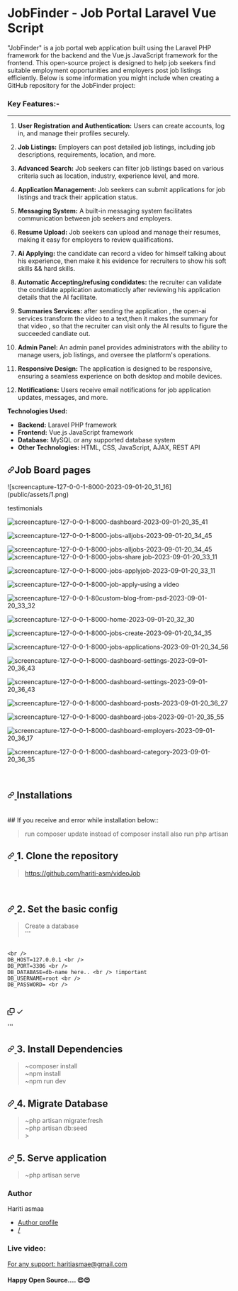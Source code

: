 
# JobFinder - Job Portal Laravel Vue Script
<p>"JobFinder" is a job portal web application built using the Laravel PHP framework for the backend and the Vue.js JavaScript framework for the frontend. This open-source project is designed to help job seekers find suitable employment opportunities and employers post job listings efficiently. Below is some information you might include when creating a GitHub repository for the JobFinder project:</p>


<div class="script-details">
  <h3>Key Features:-</h3>
  <hr>
  
<ol><li><p><strong>User Registration and Authentication:</strong> Users can create accounts, log in, and manage their profiles securely.</p></li><li><p><strong>Job Listings:</strong> Employers can post detailed job listings, including job descriptions, requirements, location, and more.</p></li><li><p><strong>Advanced Search:</strong> Job seekers can filter job listings based on various criteria such as location, industry, experience level, and more.</p></li><li><p><strong>Application Management:</strong> Job seekers can submit applications for job listings and track their application status.</p></li>
<li><p><strong>Messaging System:</strong> A built-in messaging system facilitates communication between job seekers and employers.</p></li>

<li><p><strong>Resume Upload:</strong> Job seekers can upload and manage their resumes, making it easy for employers to review qualifications.</p></li>

<li><p><strong>Ai Applying:</strong> the candidate can record a video for himself talking about his experience, then make it his evidence for recruiters to show his soft skills && hard skills.</p></li>
<li><p><strong>Automatic Accepting/refusing condidates:</strong> the recruiter can validate the condidate application automaticcly after reviewing his application details that the AI facilitate.</p></li>
<li><p><strong>Summaries Services:</strong> after sending the application , the open-ai services transform the video to a text,then it makes the summary for that video , so that the recruiter can visit only the AI results to figure the succeeded candiate out.</p></li>

<li><p><strong>Admin Panel:</strong> An admin panel provides administrators with the ability to manage users, job listings, and oversee the platform's operations.</p></li><li><p><strong>Responsive Design:</strong> The application is designed to be responsive, ensuring a seamless experience on both desktop and mobile devices.</p></li><li><p><strong>Notifications:</strong> Users receive email notifications for job application updates, messages, and more.</p></li></ol>
<p><strong>Technologies Used:</strong></p>
<ul><li><strong>Backend:</strong> Laravel PHP framework</li><li><strong>Frontend:</strong> Vue.js JavaScript framework</li><li><strong>Database:</strong> MySQL or any supported database system</li><li><strong>Other Technologies:</strong> HTML, CSS, JavaScript, AJAX, REST API</li></ul>



</div>



<h2 tabindex="-1" dir="auto"><a id="user-content-adminpanel-screenshot" class="anchor" aria-hidden="true" tabindex="-1" href="#adminpanel-screenshot"><svg class="octicon octicon-link" viewBox="0 0 16 16" version="1.1" width="16" height="16" aria-hidden="true"><path d="m7.775 3.275 1.25-1.25a3.5 3.5 0 1 1 4.95 4.95l-2.5 2.5a3.5 3.5 0 0 1-4.95 0 .751.751 0 0 1 .018-1.042.751.751 0 0 1 1.042-.018 1.998 1.998 0 0 0 2.83 0l2.5-2.5a2.002 2.002 0 0 0-2.83-2.83l-1.25 1.25a.751.751 0 0 1-1.042-.018.751.751 0 0 1-.018-1.042Zm-4.69 9.64a1.998 1.998 0 0 0 2.83 0l1.25-1.25a.751.751 0 0 1 1.042.018.751.751 0 0 1 .018 1.042l-1.25 1.25a3.5 3.5 0 1 1-4.95-4.95l2.5-2.5a3.5 3.5 0 0 1 4.95 0 .751.751 0 0 1-.018 1.042.751.751 0 0 1-1.042.018 1.998 1.998 0 0 0-2.83 0l-2.5 2.5a1.998 1.998 0 0 0 0 2.83Z"></path></svg></a>Job Board pages </h2>
![screencapture-127-0-0-1-8000-2023-09-01-20_31_16](public/assets/1.png)



<p>testimonials</p>

![screencapture-127-0-0-1-8000-dashboard-2023-09-01-20_35_41](public/assets/testimonials.png)


![screencapture-127-0-0-1-8000-jobs-alljobs-2023-09-01-20_34_45](public/assets/all.png)

![screencapture-127-0-0-1-8000-jobs-alljobs-2023-09-01-20_34_45](public/assets/category.png)
![screencapture-127-0-0-1-8000-jobs-share job-2023-09-01-20_33_11](public/assets/share.png)

![screencapture-127-0-0-1-8000-jobs-applyjob-2023-09-01-20_33_11](public/assets/apply.png)

![screencapture-127-0-0-1-8000-job-apply-using a video](public/assets/video.png)

![screencapture-127-0-0-1-80custom-blog-from-psd-2023-09-01-20_33_32](public/assets/already.png)

![screencapture-127-0-0-1-8000-home-2023-09-01-20_32_30](public/assets/applied.png)

![screencapture-127-0-0-1-8000-jobs-create-2023-09-01-20_34_35](public/assets/add.png)

![screencapture-127-0-0-1-8000-jobs-applications-2023-09-01-20_34_56](public/assets/myjobs.png)

![screencapture-127-0-0-1-8000-dashboard-settings-2023-09-01-20_36_43](public/assets/applicants.png)

![screencapture-127-0-0-1-8000-dashboard-settings-2023-09-01-20_36_43](public/assets/transcript.png)

![screencapture-127-0-0-1-8000-dashboard-posts-2023-09-01-20_36_27](public/assets/posts.png)

![screencapture-127-0-0-1-8000-dashboard-jobs-2023-09-01-20_35_55](public/assets//adminj.png)

![screencapture-127-0-0-1-8000-dashboard-employers-2023-09-01-20_36_17](public/assets/candidates.png)

![screencapture-127-0-0-1-8000-dashboard-category-2023-09-01-20_36_35](public/assets/adminc.png)










<div class='install-script'>
<br>

  <h2 tabindex="-1" dir="auto">
    <a id="user-content-installations" class="anchor" aria-hidden="true" tabindex="-1" href="#installations">
      <svg class="octicon octicon-link" viewBox="0 0 16 16" version="1.1" width="16" height="16" aria-hidden="true">
        <path d="m7.775 3.275 1.25-1.25a3.5 3.5 0 1 1 4.95 4.95l-2.5 2.5a3.5 3.5 0 0 1-4.95 0 .751.751 0 0 1 .018-1.042.751.751 0 0 1 1.042-.018 1.998 1.998 0 0 0 2.83 0l2.5-2.5a2.002 2.002 0 0 0-2.83-2.83l-1.25 1.25a.751.751 0 0 1-1.042-.018.751.751 0 0 1-.018-1.042Zm-4.69 9.64a1.998 1.998 0 0 0 2.83 0l1.25-1.25a.751.751 0 0 1 1.042.018.751.751 0 0 1 .018 1.042l-1.25 1.25a3.5 3.5 0 1 1-4.95-4.95l2.5-2.5a3.5 3.5 0 0 1 4.95 0 .751.751 0 0 1-.018 1.042.751.751 0 0 1-1.042.018 1.998 1.998 0 0 0-2.83 0l-2.5 2.5a1.998 1.998 0 0 0 0 2.83Z"></path>
      </svg>
    </a>Installations
  </h2>
  <br> ## If you receive and error while installation below:: <blockquote>
    <p dir="auto">run composer update instead of composer install also run php artisan </p>
  </blockquote>
  <h2 tabindex="-1" dir="auto">
    <a id="user-content-1-clone-the-repository" class="anchor" aria-hidden="true" tabindex="-1" href="#1-clone-the-repository">
      <svg class="octicon octicon-link" viewBox="0 0 16 16" version="1.1" width="16" height="16" aria-hidden="true">
        <path d="m7.775 3.275 1.25-1.25a3.5 3.5 0 1 1 4.95 4.95l-2.5 2.5a3.5 3.5 0 0 1-4.95 0 .751.751 0 0 1 .018-1.042.751.751 0 0 1 1.042-.018 1.998 1.998 0 0 0 2.83 0l2.5-2.5a2.002 2.002 0 0 0-2.83-2.83l-1.25 1.25a.751.751 0 0 1-1.042-.018.751.751 0 0 1-.018-1.042Zm-4.69 9.64a1.998 1.998 0 0 0 2.83 0l1.25-1.25a.751.751 0 0 1 1.042.018.751.751 0 0 1 .018 1.042l-1.25 1.25a3.5 3.5 0 1 1-4.95-4.95l2.5-2.5a3.5 3.5 0 0 1 4.95 0 .751.751 0 0 1-.018 1.042.751.751 0 0 1-1.042.018 1.998 1.998 0 0 0-2.83 0l-2.5 2.5a1.998 1.998 0 0 0 0 2.83Z"></path>
      </svg>
    </a>1. Clone the repository
  </h2>
  <blockquote>
    <p dir="auto">
      <a href="https://github.com/hariti-asm/videoJob/">https://github.com/hariti-asm/videoJob</a>
    </p>
  </blockquote>
  <br>
  <h2 tabindex="-1" dir="auto">
    <a id="user-content-2-set-the-basic-config" class="anchor" aria-hidden="true" tabindex="-1" href="#2-set-the-basic-config">
      <svg class="octicon octicon-link" viewBox="0 0 16 16" version="1.1" width="16" height="16" aria-hidden="true">
        <path d="m7.775 3.275 1.25-1.25a3.5 3.5 0 1 1 4.95 4.95l-2.5 2.5a3.5 3.5 0 0 1-4.95 0 .751.751 0 0 1 .018-1.042.751.751 0 0 1 1.042-.018 1.998 1.998 0 0 0 2.83 0l2.5-2.5a2.002 2.002 0 0 0-2.83-2.83l-1.25 1.25a.751.751 0 0 1-1.042-.018.751.751 0 0 1-.018-1.042Zm-4.69 9.64a1.998 1.998 0 0 0 2.83 0l1.25-1.25a.751.751 0 0 1 1.042.018.751.751 0 0 1 .018 1.042l-1.25 1.25a3.5 3.5 0 1 1-4.95-4.95l2.5-2.5a3.5 3.5 0 0 1 4.95 0 .751.751 0 0 1-.018 1.042.751.751 0 0 1-1.042.018 1.998 1.998 0 0 0-2.83 0l-2.5 2.5a1.998 1.998 0 0 0 0 2.83Z"></path>
      </svg>
    </a>2. Set the basic config
  </h2>
  <blockquote>
    <p dir="auto">Create a database <br> ''' <br>
    </p>
  </blockquote>
  <div class="snippet-clipboard-content notranslate position-relative overflow-auto">
    <pre class="notranslate">
																								<code>DB_CONNECTION=mysql &lt;br /&gt;
DB_HOST=127.0.0.1 &lt;br /&gt;
DB_PORT=3306 &lt;br /&gt;
DB_DATABASE=db-name here.. &lt;br /&gt; !important
DB_USERNAME=root &lt;br /&gt;
DB_PASSWORD= &lt;br /&gt;
</code>
																							</pre>
    <div class="zeroclipboard-container position-absolute right-0 top-0">
      <clipboard-copy aria-label="Copy" class="ClipboardButton btn js-clipboard-copy m-2 p-0 tooltipped-no-delay" data-copy-feedback="Copied!" data-tooltip-direction="w" value="DB_CONNECTION=mysql 
																									<br />
DB_HOST=127.0.0.1 
																									<br />
DB_PORT=3306 
																									<br />
DB_DATABASE=larajob 
																									<br /> !important
DB_USERNAME=root 
																									<br />
DB_PASSWORD= 
																									<br />" tabindex="0" role="button">
        <svg aria-hidden="true" height="16" viewBox="0 0 16 16" version="1.1" width="16" data-view-component="true" class="octicon octicon-copy js-clipboard-copy-icon m-2">
          <path d="M0 6.75C0 5.784.784 5 1.75 5h1.5a.75.75 0 0 1 0 1.5h-1.5a.25.25 0 0 0-.25.25v7.5c0 .138.112.25.25.25h7.5a.25.25 0 0 0 .25-.25v-1.5a.75.75 0 0 1 1.5 0v1.5A1.75 1.75 0 0 1 9.25 16h-7.5A1.75 1.75 0 0 1 0 14.25Z"></path>
          <path d="M5 1.75C5 .784 5.784 0 6.75 0h7.5C15.216 0 16 .784 16 1.75v7.5A1.75 1.75 0 0 1 14.25 11h-7.5A1.75 1.75 0 0 1 5 9.25Zm1.75-.25a.25.25 0 0 0-.25.25v7.5c0 .138.112.25.25.25h7.5a.25.25 0 0 0 .25-.25v-7.5a.25.25 0 0 0-.25-.25Z"></path>
        </svg>
        <svg aria-hidden="true" height="16" viewBox="0 0 16 16" version="1.1" width="16" data-view-component="true" class="octicon octicon-check js-clipboard-check-icon color-fg-success d-none m-2">
          <path d="M13.78 4.22a.75.75 0 0 1 0 1.06l-7.25 7.25a.75.75 0 0 1-1.06 0L2.22 9.28a.751.751 0 0 1 .018-1.042.751.751 0 0 1 1.042-.018L6 10.94l6.72-6.72a.75.75 0 0 1 1.06 0Z"></path>
        </svg>
      </clipboard-copy>
    </div>
  </div>
  <p dir="auto">''' <br>
  </p>
  <h2 tabindex="-1" dir="auto">
    <a id="user-content-3-install-dependencies" class="anchor" aria-hidden="true" tabindex="-1" href="#3-install-dependencies">
      <svg class="octicon octicon-link" viewBox="0 0 16 16" version="1.1" width="16" height="16" aria-hidden="true">
        <path d="m7.775 3.275 1.25-1.25a3.5 3.5 0 1 1 4.95 4.95l-2.5 2.5a3.5 3.5 0 0 1-4.95 0 .751.751 0 0 1 .018-1.042.751.751 0 0 1 1.042-.018 1.998 1.998 0 0 0 2.83 0l2.5-2.5a2.002 2.002 0 0 0-2.83-2.83l-1.25 1.25a.751.751 0 0 1-1.042-.018.751.751 0 0 1-.018-1.042Zm-4.69 9.64a1.998 1.998 0 0 0 2.83 0l1.25-1.25a.751.751 0 0 1 1.042.018.751.751 0 0 1 .018 1.042l-1.25 1.25a3.5 3.5 0 1 1-4.95-4.95l2.5-2.5a3.5 3.5 0 0 1 4.95 0 .751.751 0 0 1-.018 1.042.751.751 0 0 1-1.042.018 1.998 1.998 0 0 0-2.83 0l-2.5 2.5a1.998 1.998 0 0 0 0 2.83Z"></path>
      </svg>
    </a>3. Install Dependencies
  </h2>
  <blockquote>
    <p dir="auto">~composer install <br> ~npm install <br> ~npm run dev <br>
    </p>
  </blockquote>
  <h2 tabindex="-1" dir="auto">
    <a id="user-content-4-migrate-database" class="anchor" aria-hidden="true" tabindex="-1" href="#4-migrate-database">
      <svg class="octicon octicon-link" viewBox="0 0 16 16" version="1.1" width="16" height="16" aria-hidden="true">
        <path d="m7.775 3.275 1.25-1.25a3.5 3.5 0 1 1 4.95 4.95l-2.5 2.5a3.5 3.5 0 0 1-4.95 0 .751.751 0 0 1 .018-1.042.751.751 0 0 1 1.042-.018 1.998 1.998 0 0 0 2.83 0l2.5-2.5a2.002 2.002 0 0 0-2.83-2.83l-1.25 1.25a.751.751 0 0 1-1.042-.018.751.751 0 0 1-.018-1.042Zm-4.69 9.64a1.998 1.998 0 0 0 2.83 0l1.25-1.25a.751.751 0 0 1 1.042.018.751.751 0 0 1 .018 1.042l-1.25 1.25a3.5 3.5 0 1 1-4.95-4.95l2.5-2.5a3.5 3.5 0 0 1 4.95 0 .751.751 0 0 1-.018 1.042.751.751 0 0 1-1.042.018 1.998 1.998 0 0 0-2.83 0l-2.5 2.5a1.998 1.998 0 0 0 0 2.83Z"></path>
      </svg>
    </a>4. Migrate Database
  </h2>
  <blockquote>
    <p dir="auto">~php artisan migrate:fresh <br> ~php artisan db:seed <br> &gt; <br>
    </p>
  </blockquote>
  <h2 tabindex="-1" dir="auto">
    <a id="user-content-5-serve-application" class="anchor" aria-hidden="true" tabindex="-1" href="#5-serve-application">
      <svg class="octicon octicon-link" viewBox="0 0 16 16" version="1.1" width="16" height="16" aria-hidden="true">
        <path d="m7.775 3.275 1.25-1.25a3.5 3.5 0 1 1 4.95 4.95l-2.5 2.5a3.5 3.5 0 0 1-4.95 0 .751.751 0 0 1 .018-1.042.751.751 0 0 1 1.042-.018 1.998 1.998 0 0 0 2.83 0l2.5-2.5a2.002 2.002 0 0 0-2.83-2.83l-1.25 1.25a.751.751 0 0 1-1.042-.018.751.751 0 0 1-.018-1.042Zm-4.69 9.64a1.998 1.998 0 0 0 2.83 0l1.25-1.25a.751.751 0 0 1 1.042.018.751.751 0 0 1 .018 1.042l-1.25 1.25a3.5 3.5 0 1 1-4.95-4.95l2.5-2.5a3.5 3.5 0 0 1 4.95 0 .751.751 0 0 1-.018 1.042.751.751 0 0 1-1.042.018 1.998 1.998 0 0 0-2.83 0l-2.5 2.5a1.998 1.998 0 0 0 0 2.83Z"></path>
      </svg>
    </a>5. Serve application
  </h2>
  <blockquote>
    <p dir="auto">~php artisan serve <br>
    </p>
  </blockquote>



<h3>Author</h3>
<span>Hariti asmaa</span>
<ul>
  <li><a href='https://github.com/hariti-asm/'>Author profile</a></li>
   <li><a href='https://github.com/hariti-asm/'>/</a></li>
</ul>

<h3>Live video: </h3>
<a href="mailto:haritiasmae@gmail.com">For any support: haritiasmae@gmail.com</a>

<h4>Happy Open Source.... 😍😍</h4>


</p>

</div>

